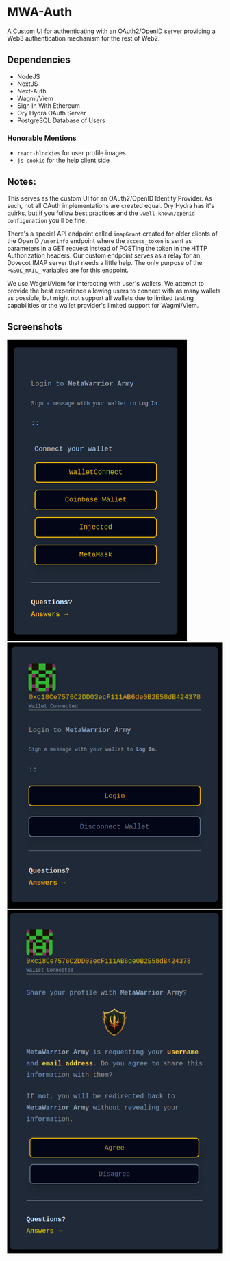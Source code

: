 # MWA-Auth

A Custom UI for authenticating with an OAuth2/OpenID server providing a Web3 authentication mechanism for the rest of Web2.

## Dependencies

- NodeJS
- NextJS
- Next-Auth
- Wagmi/Viem
- Sign In With Ethereum
- Ory Hydra OAuth Server
- PostgreSQL Database of Users

### Honorable Mentions

- `react-blockies` for user profile images
- `js-cookie` for the help client side

## Notes:

This serves as the custom UI for an OAuth2/OpenID Identity Provider. As such, not all OAuth implementations are created equal. Ory Hydra has it's quirks, but if you follow best practices and the `.well-known/openid-configuration` you'll be fine. 

There's a special API endpoint called `imapGrant` created for older clients of the OpenID `/userinfo` endpoint where the `access_token` is sent as parameters in a GET request instead of POSTing the token in the HTTP Authorization headers. Our custom endpoint serves as a relay for an Dovecot IMAP server that needs a little help. The only purpose of the `PGSQL_MAIL_` variables are for this endpoint.

We use Wagmi/Viem for interacting with user's wallets. We attempt to provide the best experience allowing users to connect with as many wallets as possible, but might not support all wallets due to limited testing capabilities or the wallet provider's limited support for Wagmi/Viem.

## Screenshots

![connect wallet](https://github.com/MetaWarrior-Army/mwa-auth/blob/main/docs/images/mwa-auth-scrot1.png?raw=true)
![login](https://github.com/MetaWarrior-Army/mwa-auth/blob/main/docs/images/mwa-auth-scrot2.png?raw=true)
![consent](https://github.com/MetaWarrior-Army/mwa-auth/blob/main/docs/images/mwa-auth-scrot3.png?raw=true)
